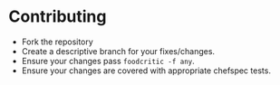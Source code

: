 # Contributing 

* Fork the repository
* Create a descriptive branch for your fixes/changes.
* Ensure your changes pass `foodcritic -f any`.
* Ensure your changes are covered with appropriate chefspec tests.

